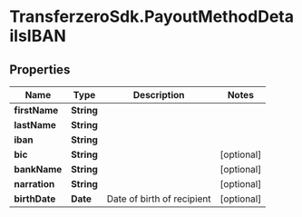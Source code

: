 # TransferzeroSdk.PayoutMethodDetailsIBAN

## Properties
Name | Type | Description | Notes
------------ | ------------- | ------------- | -------------
**firstName** | **String** |  | 
**lastName** | **String** |  | 
**iban** | **String** |  | 
**bic** | **String** |  | [optional] 
**bankName** | **String** |  | [optional] 
**narration** | **String** |  | [optional] 
**birthDate** | **Date** | Date of birth of recipient | [optional] 


